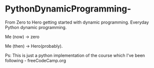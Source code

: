 # PythonDynamicProgramming-
From Zero to Hero getting started with dynamic programming.
Everyday Python dynamic programming.

Me (now) -> zero 

Me (then) -> Hero(probably).

Ps: This is just a python implementation of the course which I've been following - freeCodeCamp.org
